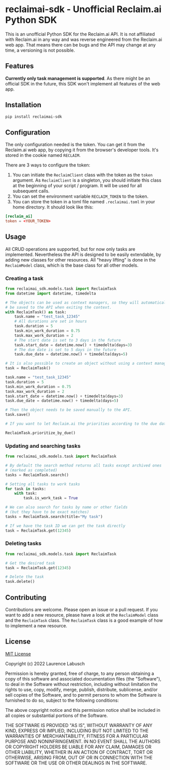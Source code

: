 # reclaimai-sdk - Unofficial Reclaim.ai Python SDK

This is an unofficial Python SDK for the Reclaim.ai API. It is not affiliated with Reclaim.ai in any way and was reverse engineered from the Reclaim.ai web app.
That means there can be bugs and the API may change at any time, a versioning is not possible.

## Features
**Currently only task management is supported**. As there might be an official SDK in the future, this SDK won't implement all features of the web app.

## Installation

```bash
pip install reclaimai-sdk
```

## Configuration
The only configuration needed is the token. You can get it from the Reclaim.ai web app, by copying it from the browser's developer tools. It's stored in the cookie named `RECLAIM`.

There are 3 ways to configure the token:

1. You can initiate the `ReclaimClient` class with the token as the `token` argument. As `ReclaimClient` is a singleton, you should initiate this class at the beginning of your script / program. It will be used for all subsequent calls.
2. You can set the environment variable `RECLAIM_TOKEN` to the token.
3. You can store the token in a toml file named `.reclaimai.toml` in your home directory. It should look like this:

```toml
[reclaim_ai]
token = <YOUR_TOKEN>
```

## Usage
All CRUD operations are supported, but for now only tasks are implemented. Nevertheless the API is designed to be easily extendable, by adding new classes for other resources. All "heavy lifting" is done in the `ReclaimModel` class, which is the base class for all other models.

### Creating a task
```python
from reclaimai_sdk.models.task import ReclaimTask
from datetime import datetime, timedelta

# The objects can be used as context managers, so they will automatically
# be saved to the API when exiting the context.
with ReclaimTask() as task:
    task.name = "test_task_12345"
    # All durations are set in hours
    task.duration = 5
    task.min_work_duration = 0.75
    task.max_work_duration = 2
    # The start date is set to 3 days in the future
    task.start_date = datetime.now() + timedelta(days=3)
    # The due date is set to 5 days in the future
    task.due_date = datetime.now() + timedelta(days=5)

# It is also possible to create an object without using a context manager.
task = ReclaimTask()

task.name = "test_task_12345"
task.duration = 5
task.min_work_duration = 0.75
task.max_work_duration = 2
task.start_date = datetime.now() + timedelta(days=3)
task.due_date = datetime.now() + timedelta(days=5)

# Then the object needs to be saved manually to the API.
task.save()

# If you want to let Reclaim.ai the priorities according to the due date, you can do so by triggering the auto prioritize method.

ReclaimTask.prioritize_by_due()
```

### Updating and searching tasks
```python
from reclaimai_sdk.models.task import ReclaimTask

# By default the search method returns all tasks except archived ones
# (marked as completed)
tasks = ReclaimTask.search()

# Setting all tasks to work tasks
for task in tasks:
    with task:
        task.is_work_task = True

# We can also search for tasks by name or other fields
# (but they have to be exact matches)
tasks = ReclaimTask.search(title="My task")

# If we have the task ID we can get the task directly
task = ReclaimTask.get(12345)

```

### Deleting tasks
```python
from reclaimai_sdk.models.task import ReclaimTask

# Get the desired task
task = ReclaimTask.get(12345)

# Delete the task
task.delete()
```

## Contributing
Contributions are welcome. Please open an issue or a pull request. If you want to add a new resource, please have a look at the `ReclaimModel` class and the `ReclaimTask` class. The `ReclaimTask` class is a good example of how to implement a new resource.

## License
[MIT License](https://choosealicense.com/licenses/mit/)

Copyright (c) 2022 Laurence Labusch

Permission is hereby granted, free of charge, to any person obtaining a copy
of this software and associated documentation files (the "Software"), to deal
in the Software without restriction, including without limitation the rights
to use, copy, modify, merge, publish, distribute, sublicense, and/or sell
copies of the Software, and to permit persons to whom the Software is
furnished to do so, subject to the following conditions:

The above copyright notice and this permission notice shall be included in all
copies or substantial portions of the Software.

THE SOFTWARE IS PROVIDED "AS IS", WITHOUT WARRANTY OF ANY KIND, EXPRESS OR
IMPLIED, INCLUDING BUT NOT LIMITED TO THE WARRANTIES OF MERCHANTABILITY,
FITNESS FOR A PARTICULAR PURPOSE AND NONINFRINGEMENT. IN NO EVENT SHALL THE
AUTHORS OR COPYRIGHT HOLDERS BE LIABLE FOR ANY CLAIM, DAMAGES OR OTHER
LIABILITY, WHETHER IN AN ACTION OF CONTRACT, TORT OR OTHERWISE, ARISING FROM,
OUT OF OR IN CONNECTION WITH THE SOFTWARE OR THE USE OR OTHER DEALINGS IN THE
SOFTWARE.
